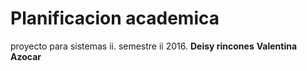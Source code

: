 # Planificacion academica
proyecto para sistemas ii. semestre ii 2016.
**Deisy rincones**
**Valentina Azocar**